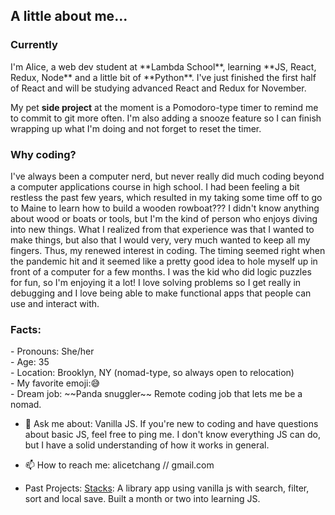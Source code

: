 <h2>A little about me...</h2>
<h3>Currently</h3>
I'm Alice, a web dev student at **Lambda School**, learning **JS, React, Redux, Node** and a little bit of **Python**. I've just finished the first half of React and will be studying advanced React and Redux for November.

My pet **side project** at the moment is a Pomodoro-type timer to remind me to commit to git more often. I'm also adding a snooze feature so I can finish wrapping up what I'm doing and not forget to reset the timer.

<h3>Why coding?</h3>
I've always been a computer nerd, but never really did much coding beyond a computer applications course in high school. I had been feeling a bit restless the past few years, which resulted in my taking some time off to go to Maine to learn how to build a wooden rowboat??? I didn't know anything about wood or boats or tools, but I'm the kind of person who enjoys diving into new things. What I realized from that experience was that I wanted to make things, but also that I would very, very much wanted to keep all my fingers. Thus, my renewed interest in coding. The timing seemed right when the pandemic hit and it seemed like a pretty good idea to hole myself up in front of a computer for a few months. I was the kid who did logic puzzles for fun, so I'm enjoying it a lot! I love solving problems so I get really in debugging and I love being able to make functional apps that people can use and interact with. 


<h3>Facts:</h3>
- Pronouns: She/her<br>
- Age: 35<br>
- Location: Brooklyn, NY (nomad-type, so always open to relocation)<br>
- My favorite emoji:<span>😅</span><br>
- Dream job: ~~Panda snuggler~~ Remote coding job that lets me be a nomad.

- 💬 Ask me about: Vanilla JS. If you're new to coding and have questions about basic JS, feel free to ping me. I don't know everything JS can do, but I have a solid understanding of how it works in general.

- 📫 How to reach me: alicetchang // gmail.com

- Past Projects: 
 [Stacks](https://rocococoding.github.io/stacks/): A library app using vanilla js with search, filter, sort and local save. Built a month or two into learning JS.
